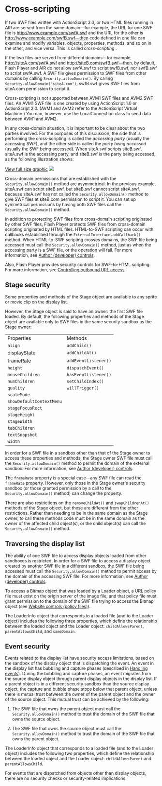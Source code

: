 # Cross-scripting

If two SWF files written with ActionScript 3.0, or two HTML files running in AIR
are served from the same domain—for example, the URL for one SWF file is
http://www.example.com/swfA.swf and the URL for the other is
http://www.example.com/swfB.swf—then code defined in one file can examine and
modify variables, objects, properties, methods, and so on in the other, and vice
versa. This is called _cross-scripting_ .

If the two files are served from different domains—for example,
http://siteA.com/swfA.swf and http://siteB.com/swfB.swf—then, by default, Flash
Player and AIR do not allow swfA.swf to script swfB.swf, nor swfB.swf to script
swfA.swf. A SWF file gives permission to SWF files from other domains by calling
`Security.allowDomain()`. By calling `Security.allowDomain("siteA.com")`,
swfB.swf gives SWF files from siteA.com permission to script it.

Cross-scripting is not supported between AVM1 SWF files and AVM2 SWF files. An
AVM1 SWF file is one created by using ActionScript 1.0 or ActionScript 2.0.
(AVM1 and AVM2 refer to the ActionScript Virtual Machine.) You can, however, use
the LocalConnection class to send data between AVM1 and AVM2.

In any cross-domain situation, it is important to be clear about the two parties
involved. For the purposes of this discussion, the side that is performing the
cross-scripting is called the _accessing party_ (usually the accessing SWF), and
the other side is called the _party being accessed_ (usually the SWF being
accessed). When siteA.swf scripts siteB.swf, siteA.swf is the accessing party,
and siteB.swf is the party being accessed, as the following illustration shows:

<a href="#"
onclick="return showHideImage(&#39;sc_crossScript_load&#39;, this);">View full
size graphic</a> ![](images/sc_crossScript_load.png)

Cross-domain permissions that are established with the `Security.allowDomain()`
method are asymmetrical. In the previous example, siteA.swf can script
siteB.swf, but siteB.swf cannot script siteA.swf, because siteA.swf has not
called the `Security.allowDomain()` method to give SWF files at siteB.com
permission to script it. You can set up symmetrical permissions by having both
SWF files call the `Security.allowDomain()` method.

In addition to protecting SWF files from cross-domain scripting originated by
other SWF files, Flash Player protects SWF files from cross-domain scripting
originated by HTML files. HTML-to-SWF scripting can occur with callbacks
established through the `ExternalInterface.addCallback()` method. When
HTML-to-SWF scripting crosses domains, the SWF file being accessed must call the
`Security.allowDomain()` method, just as when the accessing party is a SWF file,
or the operation will fail. For more information, see
[Author (developer) controls](WS5b3ccc516d4fbf351e63e3d118a9b90204-7c96.html).

Also, Flash Player provides security controls for SWF-to-HTML scripting. For
more information, see
[Controlling outbound URL access](WS5b3ccc516d4fbf351e63e3d118a9b90204-7c9b.html).

## Stage security

Some properties and methods of the Stage object are available to any sprite or
movie clip on the display list.

However, the Stage object is said to have an owner: the first SWF file loaded.
By default, the following properties and methods of the Stage object are
available only to SWF files in the same security sandbox as the Stage owner:

|                          |                      |
| ------------------------ | -------------------- |
| Properties               | Methods              |
| `align`                  | `addChild()`         |
| displayState             | `addChildAt()`       |
| frameRate                | `addEventListener()` |
| `height`                 | `dispatchEvent()`    |
| `mouseChildren`          | `hasEventListener()` |
| `numChildren`            | `setChildIndex()`    |
| `quality`                | `willTrigger()`      |
| `scaleMode`              |                      |
| `showDefaultContextMenu` |                      |
| `stageFocusRect`         |                      |
| `stageHeight`            |                      |
| `stageWidth`             |                      |
| `tabChildren`            |                      |
| `textSnapshot`           |                      |
| `width`                  |                      |

In order for a SWF file in a sandbox other than that of the Stage owner to
access these properties and methods, the Stage owner SWF file must call the
`Security.allowDomain()` method to permit the domain of the external sandbox.
For more information, see
[Author (developer) controls](WS5b3ccc516d4fbf351e63e3d118a9b90204-7c96.html).

The `frameRate` property is a special case—any SWF file can read the `frameRate`
property. However, only those in the Stage owner's security sandbox (or those
granted permission by a call to the `Security.allowDomain()` method) can change
the property.

There are also restrictions on the `removeChildAt()` and `swapChildrenAt()`
methods of the Stage object, but these are different from the other
restrictions. Rather than needing to be in the same domain as the Stage owner,
to call these methods code must be in the same domain as the owner of the
affected child object(s), or the child object(s) can call the
`Security.allowDomain()` method.

## Traversing the display list

The ability of one SWF file to access display objects loaded from other
sandboxes is restricted. In order for a SWF file to access a display object
created by another SWF file in a different sandbox, the SWF file being accessed
must call the `Security.allowDomain()` method to permit access by the domain of
the accessing SWF file. For more information, see
[Author (developer) controls](WS5b3ccc516d4fbf351e63e3d118a9b90204-7c96.html).

To access a Bitmap object that was loaded by a Loader object, a URL policy file
must exist on the origin server of the image file, and that policy file must
grant permission to the domain of the SWF file trying to access the Bitmap
object (see
[Website controls (policy files)](WS5b3ccc516d4fbf351e63e3d118a9b90204-7e08.html)).

The LoaderInfo object that corresponds to a loaded file (and to the Loader
object) includes the following three properties, which define the relationship
between the loaded object and the Loader object: `childAllowsParent`,
`parentAllowsChild`, and `sameDomain`.

## Event security

Events related to the display list have security access limitations, based on
the sandbox of the display object that is dispatching the event. An event in the
display list has bubbling and capture phases (described in
[Handling events](WS5b3ccc516d4fbf351e63e3d118a9b90204-7fca.html)). During the
bubbling and capture phases, an event migrates from the source display object
through parent display objects in the display list. If a parent object is in a
different security sandbox than the source display object, the capture and
bubble phase stops below that parent object, unless there is mutual trust
between the owner of the parent object and the owner of the source object. This
mutual trust can be achieved by the following:

1.  The SWF file that owns the parent object must call the
    `Security.allowDomain()` method to trust the domain of the SWF file that
    owns the source object.

2.  The SWF file that owns the source object must call the
    `Security.allowDomain()` method to trust the domain of the SWF file that
    owns the parent object.

The LoaderInfo object that corresponds to a loaded file (and to the Loader
object) includes the following two properties, which define the relationship
between the loaded object and the Loader object: `childAllowsParent` and
`parentAllowsChild`.

For events that are dispatched from objects other than display objects, there
are no security checks or security-related implications.
